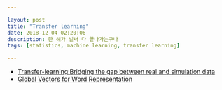 ```yaml
---

layout: post
title: "Transfer learning"
date: 2018-12-04 02:20:06
description: 한 해가 벌써 다 끝나가는구나
tags: [statistics, machine learning, transfer learning]

---
```


- [Transfer-learning:Bridging the gap between real and simulation data](https://www.sciencedirect.com/science/article/pii/S2212827118301914)
- [Global Vectors for Word Representation](https://nlp.stanford.edu/projects/glove/)



